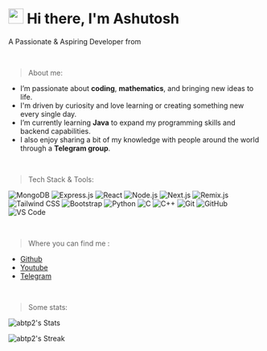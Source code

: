 <h1><img src="https://emojis.slackmojis.com/emojis/images/1701723701/79675/cathelloq.gif?1701723701" width="30"> Hi there, I'm Ashutosh</h1>
<p>A Passionate & Aspiring Developer from <img src="https://i.ibb.co/pBvkvGzW/India.png" width="15"></p>

<br/>

> About me:
* I’m passionate about **coding**, **mathematics**, and bringing new ideas to life.  
* I'm driven by curiosity and love learning or creating something new every single day.  
* I’m currently learning **Java** to expand my programming skills and backend capabilities.  
* I also enjoy sharing a bit of my knowledge with people around the world through a **Telegram group**.

<br/>

> Tech Stack & Tools:
<p align="left">
  <img src="https://img.shields.io/badge/-MongoDB-47A248?style=flat-square&logo=mongodb&logoColor=white" alt="MongoDB"/>
  <img src="https://img.shields.io/badge/-Express.js-000000?style=flat-square&logo=express&logoColor=white" alt="Express.js"/>
  <img src="https://img.shields.io/badge/-React-61DAFB?style=flat-square&logo=react&logoColor=black" alt="React"/>
  <img src="https://img.shields.io/badge/-Node.js-339933?style=flat-square&logo=nodedotjs&logoColor=white" alt="Node.js"/>
  <img src="https://img.shields.io/badge/-Next.js-000000?style=flat-square&logo=nextdotjs&logoColor=white" alt="Next.js"/>
  <img src="https://img.shields.io/badge/-Remix-000000?style=flat-square&logo=remix&logoColor=white" alt="Remix.js"/>
  <img src="https://img.shields.io/badge/-Tailwind_CSS-06B6D4?style=flat-square&logo=tailwind-css&logoColor=white" alt="Tailwind CSS"/>
  <img src="https://img.shields.io/badge/-Bootstrap-7952B3?style=flat-square&logo=bootstrap&logoColor=white" alt="Bootstrap"/>
  <img src="https://img.shields.io/badge/-Python-3776AB?style=flat-square&logo=python&logoColor=white" alt="Python"/>
  <img src="https://img.shields.io/badge/-C-ffffff?style=flat-square&logo=c&logoColor=black" alt="C"/>
  <img src="https://img.shields.io/badge/-C++-00599C?style=flat-square&logo=c%2B%2B&logoColor=white" alt="C++"/>
  <img src="https://img.shields.io/badge/-Git-F05032?style=flat-square&logo=git&logoColor=white" alt="Git"/>
  <img src="https://img.shields.io/badge/-GitHub-181717?style=flat-square&logo=github&logoColor=white" alt="GitHub"/>
  <img src="https://img.shields.io/badge/-VS_Code-007ACC?style=flat-square&logo=visual-studio-code&logoColor=white" alt="VS Code"/>
</p>

<br/>

> Where you can find me :
* <a href="https://github.com/abtp2">Github</a>
* <a href="https://youtube.com/channel/UCLoiTyWe84H8BoKE_19qTIA">Youtube</a>
* <a href="https://t.me/Ashutosh_dev">Telegram</a>

<br/>

> Some stats:

![abtp2's Stats](https://github-readme-stats.vercel.app/api?username=abtp2&theme=react&show_icons=true&hide_border=false&count_private=true)

![abtp2's Streak](https://github-readme-streak-stats.herokuapp.com/?user=abtp2&theme=react&hide_border=false)
